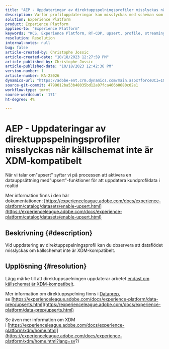 ```yaml
---
title: "AEP - Uppdateringar av direktuppspelningsprofiler misslyckas när källschemat inte är XDM-kompatibelt"
description: Varför profiluppdateringar kan misslyckas med scheman som inte är XDM-kompatibla
solution: Experience Platform
product: Experience Platform
applies-to: "Experience Platform"
keywords: "KCS, Experience Platform, RT-CDP, upsert, profile, streaming, XDM, schema"
resolution: Resolution
internal-notes: null
bug: false
article-created-by: Christophe Jossic
article-created-date: "10/18/2023 12:27:59 PM"
article-published-by: Christophe Jossic
article-published-date: "10/18/2023 12:42:36 PM"
version-number: 1
article-number: KA-23026
dynamics-url: "https://adobe-ent.crm.dynamics.com/main.aspx?forceUCI=1&pagetype=entityrecord&etn=knowledgearticle&id=ff94f9c1-b16d-ee11-8df0-6045bd006793"
source-git-commit: 4799012ba53b48035bd12a07fca466b0680c02e1
workflow-type: tm+mt
source-wordcount: '171'
ht-degree: 4%

---
```


# AEP - Uppdateringar av direktuppspelningsprofiler misslyckas när källschemat inte är XDM-kompatibelt


När vi talar om&quot;upsert&quot; syftar vi på processen att aktivera en datauppsättning med&quot;upsert&quot;-funktioner för att uppdatera kundprofildata i realtid

Mer information finns i den här dokumentationen: [https://experienceleague.adobe.com/docs/experience-platform/catalog/datasets/enable-upsert.html](https://experienceleague.adobe.com/docs/experience-platform/catalog/datasets/enable-upsert.html)

## Beskrivning {#description}

Vid uppdatering av direktuppspelningsprofil kan du observera att dataflödet misslyckas om källschemat inte är XDM-kompatibelt. 

## Upplösning {#resolution}


Lägg märke till att direktuppspelningen uppdaterar arbetet <u>endast om källschemat är XDM-kompatibelt</u>.

Mer information om direktuppspelning finns i [Dataprep](https://experienceleague.adobe.com/docs/experience-platform/data-prep/home.html), se [https://experienceleague.adobe.com/docs/experience-platform/data-prep/upserts.html](https://experienceleague.adobe.com/docs/experience-platform/data-prep/upserts.html)



Se även mer information om XDM i [https://experienceleague.adobe.com/docs/experience-platform/xdm/home.html](https://experienceleague.adobe.com/docs/experience-platform/xdm/home.html?lang=sv?)
